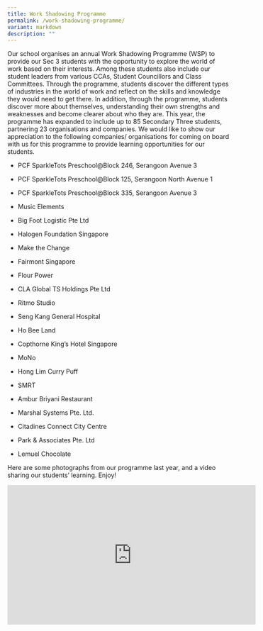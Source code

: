 ```yaml
---
title: Work Shadowing Programme
permalink: /work-shadowing-programme/
variant: markdown
description: ""
---
```

<p>Our school organises an annual Work Shadowing Programme (WSP) to provide
our Sec 3 students with the opportunity to explore the world of work based
on their interests. Among these students also include our student leaders
from various CCAs, Student Councillors and Class Committees. Through the
programme, students discover the different types of industries in the world
of work and reflect on the skills and knowledge they would need to get
there. In addition, through the programme, students discover more about
themselves, understanding their own strengths and weaknesses and become
clearer about who they are. This year, the programme has expanded to include
up to 85 Secondary Three students, partnering 23 organisations and companies.
We would like to show our appreciation to the following companies/ organisations
for coming on board with us for this programme to provide learning opportunities
for our students.</p>
<ul data-tight="true" class="tight">
<li>
<p>PCF SparkleTots Preschool@Block 246, Serangoon Avenue 3</p>
</li>
<li>
<p>PCF SparkleTots Preschool@Block 125, Serangoon North Avenue 1</p>
</li>
<li>
<p>PCF SparkleTots Preschool@Block 335, Serangoon Avenue 3</p>
</li>
<li>
<p>Music Elements</p>
</li>
<li>
<p>Big Foot Logistic Pte Ltd</p>
</li>
<li>
<p>Halogen Foundation Singapore</p>
</li>
<li>
<p>Make the Change</p>
</li>
<li>
<p>Fairmont Singapore</p>
</li>
<li>
<p>Flour Power</p>
</li>
<li>
<p>CLA Global TS Holdings Pte Ltd</p>
</li>
<li>
<p>Ritmo Studio</p>
</li>
<li>
<p>Seng Kang General Hospital</p>
</li>
<li>
<p>Ho Bee Land</p>
</li>
<li>
<p>Copthorne King’s Hotel Singapore</p>
</li>
<li>
<p>MoNo</p>
</li>
<li>
<p>Hong Lim Curry Puff</p>
</li>
<li>
<p>SMRT</p>
</li>
<li>
<p>Ambur Briyani Restaurant</p>
</li>
<li>
<p>Marshal Systems Pte. Ltd.</p>
</li>
<li>
<p>Citadines Connect City Centre</p>
</li>
<li>
<p>Park &amp; Associates Pte. Ltd</p>
</li>
<li>
<p>Lemuel Chocolate</p>
</li>
</ul>
<p>Here are some photographs from our programme last year, and a video sharing
our students’ learning. Enjoy!</p>
<p></p>

<iframe width="560" height="315" src="https://youtu.be/gcPH5y5IXpA?si=OiS-OIOfmhWE986x" title="YouTube video player" frameborder="0" allow="accelerometer; autoplay; clipboard-write; encrypted-media; gyroscope; picture-in-picture; web-share" allowfullscreen=""></iframe>